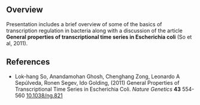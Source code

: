 Overview
--------
Presentation includes a brief overview of some of the basics of transcription
regulation in bacteria along with a discussion of the article **General
properties of transcriptional time series in Escherichia coli** (So et al,
2011).

References
----------
- Lok-hang So, Anandamohan Ghosh, Chenghang Zong, Leonardo A Sepúlveda, Ronen
    Segev, Ido Golding,   (2011) General Properties of Transcriptional Time
    Series in Escherichia Coli.  *Nature Genetics*  **43**  554-560
    [10.1038/ng.821](http://dx.doi.org/10.1038/ng.821)
